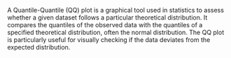 A Quantile-Quantile (QQ) plot is a graphical tool used in statistics to assess whether a given dataset follows a particular theoretical distribution. It compares the quantiles of the observed data with the quantiles of a specified theoretical distribution, often the normal distribution. The QQ plot is particularly useful for visually checking if the data deviates from the expected distribution.

